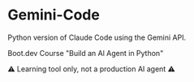 # Gemini-Code
Python version of Claude Code using the Gemini API.

Boot.dev Course "Build an Al Agent in Python"

⚠️ Learning tool only, not a production AI agent ⚠️
